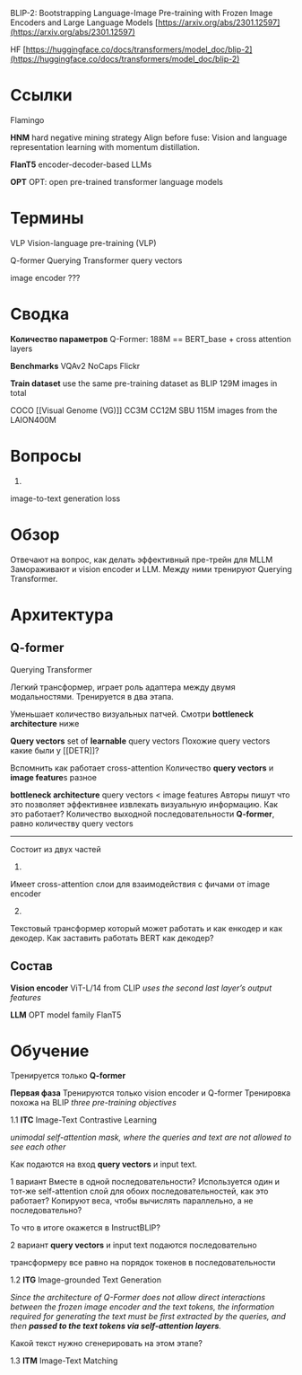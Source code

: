 
BLIP-2: Bootstrapping Language-Image Pre-training with Frozen Image Encoders and Large Language Models
[https://arxiv.org/abs/2301.12597](https://arxiv.org/abs/2301.12597)

HF
[https://huggingface.co/docs/transformers/model_doc/blip-2](https://huggingface.co/docs/transformers/model_doc/blip-2)


# Ссылки

Flamingo

**HNM**
hard negative mining strategy
Align before fuse: Vision and language representation learning with momentum distillation.

**FlanT5**
encoder-decoder-based LLMs

**OPT**
OPT: open pre-trained transformer language models

# Термины

VLP
Vision-language pre-training (VLP)

Q-former
Querying Transformer
query vectors

image encoder
???

# Сводка

**Количество параметров**
Q-Former: 188M == BERT_base + cross attention layers

**Benchmarks**
VQAv2
NoCaps
Flickr

**Train dataset**
use the same pre-training dataset as BLIP
129M images in total

COCO
[[Visual Genome (VG)]]
CC3M
CC12M
SBU
115M images from the LAION400M

# Вопросы

1.
image-to-text generation loss

# Обзор

Отвечают на вопрос, как делать эффективный пре-трейн для MLLM
Замораживают и vision encoder и LLM.
Между ними тренируют Querying Transformer.

# Архитектура

## Q-former
Querying Transformer

Легкий трансформер, играет роль адаптера между двумя модальностями.
Тренируется в два этапа.

Уменьшает количество визуальных патчей.
Смотри **bottleneck architecture** ниже

**Query vectors**
set of **learnable** query vectors
Похожие query vectors какие были у [[DETR]]?

Вспомнить как работает cross-attention
Количество **query vectors** и **image feature**s разное

**bottleneck architecture**
query vectors < image features
Авторы пишут что это позволяет эффективнее извлекать визуальную информацию.
Как это работает?
Количество выходной последовательности **Q-former**, равно количеству query vectors

---

Состоит из двух частей

1.
Имеет cross-attention слои для взаимодействия с фичами от image encoder

2.
Текстовый трансформер который может работать и как енкодер и как декодер.
Как заставить работать BERT как декодер?

## Состав

**Vision encoder**
ViT-L/14 from CLIP
*uses the second last layer’s output features*

**LLM**
OPT model family
FlanT5


# Обучение

Тренируется только **Q-former**

**Первая фаза**
Тренируются только vision encoder и Q-former
Тренировка похожа на BLIP
*three pre-training objectives*

1.1
**ITC**
Image-Text Contrastive Learning

*unimodal self-attention mask, where the queries and text are not allowed to see each other*

Как подаются на вход **query vectors** и input text.

1 вариант
Вместе в одной последовательности?
Используется один и тот-же self-attention слой для обоих последовательностей, как это работает? Копируют веса, чтобы вычислять параллельно, а не последовательно?

То что в итоге окажется в InstructBLIP?

2 вариант
**query vectors** и input text подаются последовательно

трансформеру все равно на порядок токенов в последовательности

1.2
**ITG**
Image-grounded Text Generation

*Since the architecture of Q-Former does not allow direct interactions between the frozen image encoder and the text tokens, the information required for generating the text must be first extracted by the queries, and then **passed to the text tokens via self-attention layers**.*

Какой текст нужно сгенерировать на этом этапе?

1.3
**ITM**
Image-Text Matching